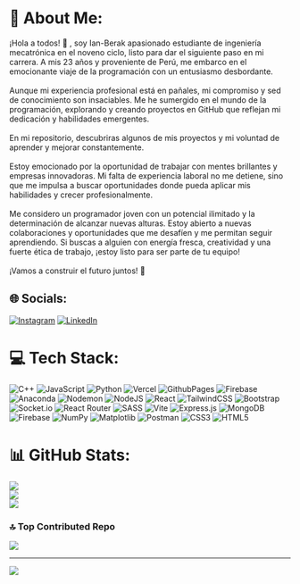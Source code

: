 # 💫 About Me:
¡Hola a todos! 👋 , soy Ian-Berak apasionado estudiante de ingeniería mecatrónica en el noveno ciclo, listo para dar el siguiente paso en mi carrera. A mis 23 años y proveniente de Perú, me embarco en el emocionante viaje de la programación con un entusiasmo desbordante.<br><br>Aunque mi experiencia profesional está en pañales, mi compromiso y sed de conocimiento son insaciables. Me he sumergido en el mundo de la programación, explorando y creando proyectos en GitHub que reflejan mi dedicación y habilidades emergentes.<br><br>En mi repositorio, descubriras algunos de mis proyectos y mi voluntad de aprender y mejorar constantemente.<br><br>Estoy emocionado por la oportunidad de trabajar con mentes brillantes y empresas innovadoras. Mi falta de experiencia laboral no me detiene, sino que me impulsa a buscar oportunidades donde pueda aplicar mis habilidades y crecer profesionalmente.<br><br>Me considero un programador joven con un potencial ilimitado y la determinación de alcanzar nuevas alturas. Estoy abierto a nuevas colaboraciones y oportunidades que me desafíen y me permitan seguir aprendiendo. Si buscas a alguien con energía fresca, creatividad y una fuerte ética de trabajo, ¡estoy listo para ser parte de tu equipo!<br><br>¡Vamos a construir el futuro juntos! 🚀


## 🌐 Socials:
[![Instagram](https://img.shields.io/badge/Instagram-%23E4405F.svg?logo=Instagram&logoColor=white)](https://instagram.com/https://www.instagram.com/ianrios19/) [![LinkedIn](https://img.shields.io/badge/LinkedIn-%230077B5.svg?logo=linkedin&logoColor=white)](https://linkedin.com/in/https://www.linkedin.com/in/ian-berak-rios-mallqui-b46893153/) 

# 💻 Tech Stack:
![C++](https://img.shields.io/badge/c++-%2300599C.svg?style=plastic&logo=c%2B%2B&logoColor=white) ![JavaScript](https://img.shields.io/badge/javascript-%23323330.svg?style=plastic&logo=javascript&logoColor=%23F7DF1E) ![Python](https://img.shields.io/badge/python-3670A0?style=plastic&logo=python&logoColor=ffdd54) ![Vercel](https://img.shields.io/badge/vercel-%23000000.svg?style=plastic&logo=vercel&logoColor=white) ![GithubPages](https://img.shields.io/badge/github%20pages-121013?style=plastic&logo=github&logoColor=white) ![Firebase](https://img.shields.io/badge/firebase-%23039BE5.svg?style=plastic&logo=firebase) ![Anaconda](https://img.shields.io/badge/Anaconda-%2344A833.svg?style=plastic&logo=anaconda&logoColor=white) ![Nodemon](https://img.shields.io/badge/NODEMON-%23323330.svg?style=plastic&logo=nodemon&logoColor=%BBDEAD) ![NodeJS](https://img.shields.io/badge/node.js-6DA55F?style=plastic&logo=node.js&logoColor=white) ![React](https://img.shields.io/badge/react-%2320232a.svg?style=plastic&logo=react&logoColor=%2361DAFB) ![TailwindCSS](https://img.shields.io/badge/tailwindcss-%2338B2AC.svg?style=plastic&logo=tailwind-css&logoColor=white) ![Bootstrap](https://img.shields.io/badge/bootstrap-%238511FA.svg?style=plastic&logo=bootstrap&logoColor=white) ![Socket.io](https://img.shields.io/badge/Socket.io-black?style=plastic&logo=socket.io&badgeColor=010101) ![React Router](https://img.shields.io/badge/React_Router-CA4245?style=plastic&logo=react-router&logoColor=white) ![SASS](https://img.shields.io/badge/SASS-hotpink.svg?style=plastic&logo=SASS&logoColor=white) ![Vite](https://img.shields.io/badge/vite-%23646CFF.svg?style=plastic&logo=vite&logoColor=white) ![Express.js](https://img.shields.io/badge/express.js-%23404d59.svg?style=plastic&logo=express&logoColor=%2361DAFB) ![MongoDB](https://img.shields.io/badge/MongoDB-%234ea94b.svg?style=plastic&logo=mongodb&logoColor=white) ![Firebase](https://img.shields.io/badge/Firebase-039BE5?style=plastic&logo=Firebase&logoColor=white) ![NumPy](https://img.shields.io/badge/numpy-%23013243.svg?style=plastic&logo=numpy&logoColor=white) ![Matplotlib](https://img.shields.io/badge/Matplotlib-%23ffffff.svg?style=plastic&logo=Matplotlib&logoColor=black) ![Postman](https://img.shields.io/badge/Postman-FF6C37?style=plastic&logo=postman&logoColor=white) ![CSS3](https://img.shields.io/badge/css3-%231572B6.svg?style=plastic&logo=css3&logoColor=white) ![HTML5](https://img.shields.io/badge/html5-%23E34F26.svg?style=plastic&logo=html5&logoColor=white)

# 📊 GitHub Stats:
![](https://github-readme-stats.vercel.app/api?username=IanRios22&theme=tokyonight&hide_border=false&include_all_commits=false&count_private=false)<br/>
![](https://github-readme-streak-stats.herokuapp.com/?user=IanRios22&theme=tokyonight&hide_border=false)<br/>
![](https://github-readme-stats.vercel.app/api/top-langs/?username=IanRios22&theme=tokyonight&hide_border=false&include_all_commits=false&count_private=false&layout=compact)

### 🔝 Top Contributed Repo
![](https://github-contributor-stats.vercel.app/api?username=IanRios22&limit=5&theme=tokyonight&combine_all_yearly_contributions=true)

---
[![](https://visitcount.itsvg.in/api?id=IanRios22&icon=0&color=0)](https://visitcount.itsvg.in)

<!-- Proudly created with GPRM ( https://gprm.itsvg.in ) -->
